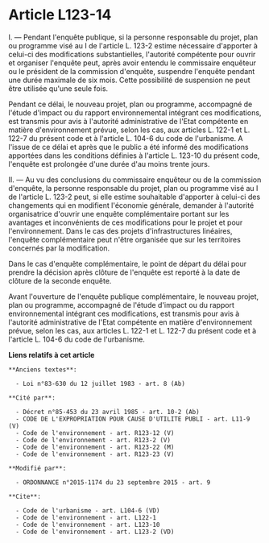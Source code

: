 # Article L123-14

I. ― Pendant l'enquête publique, si la personne responsable du projet, plan ou programme visé au I de l'article L. 123-2
estime nécessaire d'apporter à celui-ci des modifications substantielles, l'autorité compétente pour ouvrir et organiser
l'enquête peut, après avoir entendu le commissaire enquêteur ou le président de la commission d'enquête, suspendre l'enquête
pendant une durée maximale de six mois. Cette possibilité de suspension ne peut être utilisée qu'une seule fois. 

Pendant ce délai, le nouveau projet, plan ou programme, accompagné de l'étude d'impact ou du rapport environnemental
intégrant ces modifications, est transmis pour avis à l'autorité administrative de l'Etat compétente en matière
d'environnement prévue, selon les cas, aux articles L. 122-1 et L. 122-7 du présent code et à l'article L. 104-6 du code de
l'urbanisme. A l'issue de ce délai et après que le public a été informé des modifications apportées dans les conditions
définies à l'article L. 123-10 du présent code, l'enquête est prolongée d'une durée d'au moins trente jours. 

II. ― Au vu des conclusions du commissaire enquêteur ou de la commission d'enquête, la personne responsable du projet, plan
ou programme visé au I de l'article L. 123-2 peut, si elle estime souhaitable d'apporter à celui-ci des changements qui en
modifient l'économie générale, demander à l'autorité organisatrice d'ouvrir une enquête complémentaire portant sur les
avantages et inconvénients de ces modifications pour le projet et pour l'environnement. Dans le cas des projets
d'infrastructures linéaires, l'enquête complémentaire peut n'être organisée que sur les territoires concernés par la
modification. 

Dans le cas d'enquête complémentaire, le point de départ du délai pour prendre la décision après clôture de l'enquête est
reporté à la date de clôture de la seconde enquête. 

Avant l'ouverture de l'enquête publique complémentaire, le nouveau projet, plan ou programme, accompagné de l'étude d'impact
ou du rapport environnemental intégrant ces modifications, est transmis pour avis à l'autorité administrative de l'Etat
compétente en matière d'environnement prévue, selon les cas, aux articles L. 122-1 et L. 122-7 du présent code et à l'article
L. 104-6 du code de l'urbanisme.

**Liens relatifs à cet article**

	**Anciens textes**:

	  - Loi n°83-630 du 12 juillet 1983 - art. 8 (Ab)

	**Cité par**:

	  - Décret n°85-453 du 23 avril 1985 - art. 10-2 (Ab)
	  - CODE DE L'EXPROPRIATION POUR CAUSE D'UTILITE PUBLI - art. L11-9 (V)
	  - Code de l'environnement - art. R123-12 (V)
	  - Code de l'environnement - art. R123-2 (V)
	  - Code de l'environnement - art. R123-22 (M)
	  - Code de l'environnement - art. R123-23 (V)

	**Modifié par**:

	  - ORDONNANCE n°2015-1174 du 23 septembre 2015 - art. 9

	**Cite**:

	  - Code de l'urbanisme - art. L104-6 (VD)
	  - Code de l'environnement - art. L122-1
	  - Code de l'environnement - art. L123-10
	  - Code de l'environnement - art. L123-2 (VD)
